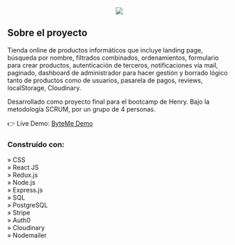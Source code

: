 <div align='center'><img src='https://i.ibb.co/Ct6qwgK/logo.png'/></div>

<h2>Sobre el proyecto</h2>

<p>Tienda online de productos informáticos que incluye landing page, búsqueda por nombre, filtrados combinados, ordenamientos, formulario para crear productos, autenticación de terceros, notificaciones vía mail, paginado, dashboard de administrador para hacer gestión y borrado lógico tanto de productos como de usuarios, pasarela de pagos, reviews, localStorage, Cloudinary.</p>
<p>Desarrollado como proyecto final para el bootcamp de Henry. Bajo la metodología SCRUM, por un grupo de 4 personas.</p>
👉 Live Demo: <a href='https://byte-me-front.vercel.app/'>ByteMe Demo</a>

<h3>Construído con:</h3>

» CSS <br>
» React JS<br>
» Redux.js<br>
» Node.js<br>
» Express.js<br>
» SQL<br>
» PostgreSQL<br>
» Stripe<br>
» Auth0<br>
» Cloudinary<br>
» Nodemailer<br>
